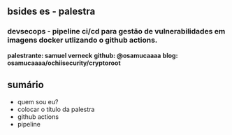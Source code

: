 ## bsides es - palestra
### devsecops - pipeline ci/cd para gestão de vulnerabilidades em imagens docker utlizando o github actions.

<b>palestrante: samuel verneck</b>
<b>github: @osamucaaaa</b>
<b>blog: osamucaaaa/ochiisecurity/cryptoroot</b>

## sumário

- quem sou eu?
- colocar o título da palestra
- github actions
- pipeline

